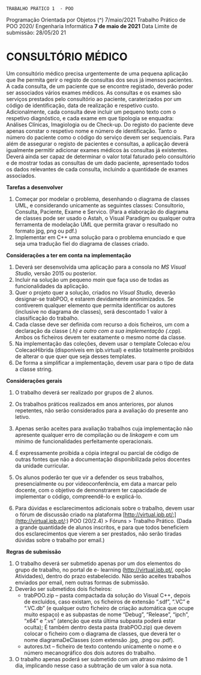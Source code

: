```
TRABALHO PRÁTICO 1  - POO
```
Programação Orientada por Objetos (^)
7/maio/2021 Trabalho Prático de POO 2020/
Engenharia Informática
**7 de maio de 2021**
Data Limite de submissão: 28/05/20 21

# CONSULTÓRIO MÉDICO

Um consultório médico precisa urgentemente de uma pequena aplicação que lhe permita gerir o
registo de consultas dos seus já imensos pacientes. A cada consulta, de um paciente que se encontre
registado, deverão poder ser associados vários exames médicos. As consultas e os exames são serviços
prestados pelo consultório ao paciente, caraterizados por um código de identificação, data de realização
e respetivo custo. Adicionalmente, cada consulta deve incluir um pequeno texto com o respetivo
diagnóstico, e cada exame em que tipologia se enquadra: Análises Clínicas, Imagiologia ou de Check-up.
Do registo do paciente deve apenas constar o respetivo nome e número de identificação. Tanto o número
do paciente como o código do serviço devem ser sequenciais.
Para além de assegurar o registo de pacientes e consultas, a aplicação deverá igualmente permitir
adicionar exames médicos às consultas já existentes. Deverá ainda ser capaz de determinar o valor total
faturado pelo consultório e de mostrar todas as consultas de um dado paciente, apresentado todos os
dados relevantes de cada consulta, incluindo a quantidade de exames associados.

**Tarefas a desenvolver**

1. Começar por modelar o problema, desenhando o diagrama de classes UML, e considerando
    unicamente as seguintes classes: Consultorio, Consulta, Paciente, Exame e Servico.
(Para a elaboração do diagrama de classes pode ser usado o Astah, o Visual Paradigm ou qualquer
outra ferramenta de modelação UML que permita gravar o resultado no formato jpg, png ou pdf.) 
2. Implementar em C++ uma solução para o problema enunciado e que seja uma tradução fiel do
    diagrama de classes criado.

**Considerações a ter em conta na implementação**

1. Deverá ser desenvolvida uma aplicação para a consola no _MS Visual Studio,_ versão 2015 ou posterior.
2. Incluir na solução um pequeno _main_ que faça uso de todas as funcionalidades da aplicação.
3. Quer o projeto quer a solução, criados no _Visual Studio,_ deverão designar-se trabPOO, e estarem
    devidamente anonimizados. Se contiverem qualquer elemento que permita identificar os autores
    (inclusive no diagrama de classes), será descontado 1 valor à classificação do trabalho.
4. Cada classe deve ser definida com recurso a dois ficheiros, um com a declaração da classe (*.h) e outro
    com a sua implementação (*.cpp). Ambos os ficheiros devem ter exatamente o mesmo nome da
    classe.
5. Na implementação das coleções, devem usar o template Colecao e/ou ColecaoHibrida (disponíveis em
    ipb.virtual) e estão totalmente proibidos de alterar o que quer que seja desses templates.
6. De forma a simplificar a implementação, devem usar para o tipo de data a classe string.

**Considerações gerais**

1. O trabalho deverá ser realizado por grupos de 2 alunos.
2. Os trabalhos práticos realizados em anos anteriores, por alunos repetentes, não serão considerados
    para a avaliação do presente ano letivo.

3. Apenas serão aceites para avaliação trabalhos cuja implementação não apresente qualquer erro de
    compilação ou de _linkagem_ e com um mínimo de funcionalidades perfeitamente operacionais.
4. É expressamente proibida a cópia integral ou parcial de código de outras fontes que não a
    documentação disponibilizada pelos docentes da unidade curricular.
5. Os alunos poderão ter que vir a defender os seus trabalhos, presencialmente ou por videoconferência,
    em data a marcar pelo docente, com o objetivo de demonstrarem ter capacidade de implementar o
    código, compreendê-lo e explicá-lo.
6. Para dúvidas e esclarecimentos adicionais sobre o trabalho, devem usar o fórum de discussão criado
    na plataforma [http://virtual.ipb.pt/:](http://virtual.ipb.pt/:) POO (20/2.4) > Fóruns > Trabalho Prático.
(Dada a grande quantidade de alunos inscritos, e para que todos beneficiem dos esclarecimentos que
vierem a ser prestados, não serão tiradas dúvidas sobre o trabalho por email.)

**Regras de submissão**

1. O trabalho deverá ser submetido apenas por um dos elementos do grupo de trabalho, no portal de e-
    learning (http://virtual.ipb.pt/, opção Atividades), dentro do prazo estabelecido. Não serão aceites
    trabalhos enviados por email, nem outras formas de submissão.
2. Deverão ser submetidos dois ficheiros:
    - trabPOO.zip – pasta compactada da solução do Visual C++, depois de excluídos, caso existam, os
       ficheiros de extensão “.sdf”, “.VC” e “.VC.db” (e qualquer outro ficheiro de criação automática que
       ocupe muito espaço) e as subpastas de nome “Debug”, “Release”, “ipch”, “x64” e “.vs” (atenção
       que esta última subpasta poderá estar oculta);
       É também dentro desta pasta (trabPOO.zip) que devem colocar o ficheiro com o diagrama de
       classes, que deverá ter o nome diagramaDeClasses (com extensão .jpg, .png ou .pdf).
    - autores.txt – ficheiro de texto contendo unicamente o nome e o número mecanográfico dos dois
       autores do trabalho.
3. O trabalho apenas poderá ser submetido com um atraso máximo de 1 dia, implicando nesse caso a
    subtração de um valor à sua nota.



